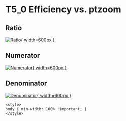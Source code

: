 # T5_0 Efficiency vs. ptzoom

## Ratio

[![Ratio](../mtv/var/T5_0_eff_ptzoom.png){ width=600px }](../mtv/var/T5_0_eff_ptzoom.pdf)

## Numerator

[![Numerator](../mtv/num/T5_0_eff_ptzoom_num.png){ width=600px }](../mtv/num/T5_0_eff_ptzoom_num.pdf)

## Denominator

[![Denominator](../mtv/den/T5_0_eff_ptzoom_den.png){ width=600px }](../mtv/den/T5_0_eff_ptzoom_den.pdf)


``` {=html}
<style>
body { min-width: 100% !important; }
</style>
```

